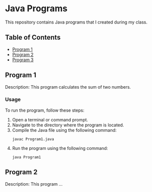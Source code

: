 
# Java Programs

This repository contains Java programs that I created during my class.

## Table of Contents

- [Program 1](#program-1)
- [Program 2](#program-2)
- [Program 3](#program-3)

## Program 1

Description: This program calculates the sum of two numbers.

### Usage

To run the program, follow these steps:

1. Open a terminal or command prompt.
2. Navigate to the directory where the program is located.
3. Compile the Java file using the following command:
    ```
    javac Program1.java
    ```
4. Run the program using the following command:
    ```
    java Program1
    ```

## Program 2

Description: This program ...

